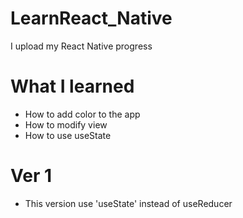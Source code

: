 # LearnReact_Native
I upload my React Native progress 

# What I learned
- How to add color to the app
- How to modify view 
- How to use useState 

# Ver 1 
- This version use 'useState' instead of useReducer
